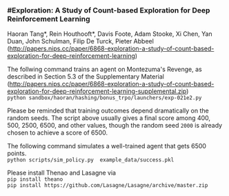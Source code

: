 ### \#Exploration: A Study of Count-based Exploration for Deep Reinforcement Learning 
Haoran Tang*, Rein Houthooft*, Davis Foote, Adam Stooke, Xi Chen, Yan Duan, John Schulman, Filip De Turck, Pieter Abbeel<br/> 
(http://papers.nips.cc/paper/6868-exploration-a-study-of-count-based-exploration-for-deep-reinforcement-learning)

The follwing command trains an agent on Montezuma's Revenge, as described in Section 5.3 of the Supplementary Material<br/>  (http://papers.nips.cc/paper/6868-exploration-a-study-of-count-based-exploration-for-deep-reinforcement-learning-supplemental.zip)<br/>
`python sandbox/haoran/hashing/bonus_trpo/launchers/exp-021e2.py`

Please be reminded that training outcomes depend dramatically on the random seeds. The script above usually gives a final score among 400, 500, 2500, 6500, and other values, though the random seed `2000` is already chosen to achieve a score of 6500.

The following command simulates a well-trained agent that gets 6500 points.<br/>
`python scripts/sim_policy.py  example_data/success.pkl`

Please install Thenao and Lasagne via <br/>
`pip install theano` <br/>
`pip install https://github.com/Lasagne/Lasagne/archive/master.zip`
